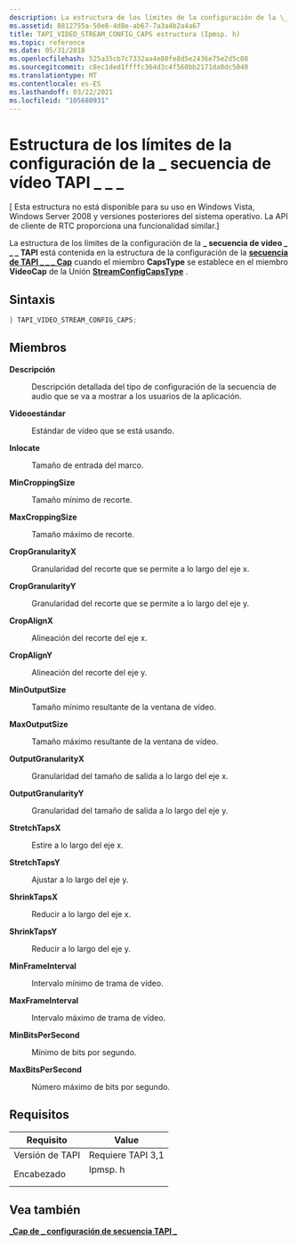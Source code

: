 ```yaml
---
description: La estructura de los límites de la configuración de la \_ secuencia de vídeo TAPI \_ \_ \_ está contenida en la estructura de la configuración de la secuencia de TAPI \_ \_ \_ Cap cuando el miembro CapsType se establece en el miembro VideoCap de la Unión StreamConfigCapsType.
ms.assetid: 8812755a-50e8-4d8e-ab67-7a3a4b2a4a67
title: TAPI_VIDEO_STREAM_CONFIG_CAPS estructura (Ipmsp. h)
ms.topic: reference
ms.date: 05/31/2018
ms.openlocfilehash: 525a35cb7c7332aa4e80fe8d5e2436e75e2d5c08
ms.sourcegitcommit: c8ec1ded1ffffc364d3c4f560bb2171da0dc5040
ms.translationtype: MT
ms.contentlocale: es-ES
ms.lasthandoff: 03/22/2021
ms.locfileid: "105680931"
---
```

# <a name="tapi_video_stream_config_caps-structure"></a>Estructura de los límites de la configuración de la \_ secuencia de vídeo TAPI \_ \_ \_

\[ Esta estructura no está disponible para su uso en Windows Vista, Windows Server 2008 y versiones posteriores del sistema operativo. La API de cliente de RTC proporciona una funcionalidad similar.\]

La estructura de los límites de la configuración de la **\_ secuencia de vídeo \_ \_ \_ TAPI** está contenida en la estructura de la configuración de la [**secuencia de TAPI \_ \_ \_ Cap**](tapi-stream-config-caps.md) cuando el miembro **CapsType** se establece en el miembro **VideoCap** de la Unión [**StreamConfigCapsType**](streamconfigcapstype.md) .

## <a name="syntax"></a>Sintaxis


```C++
} TAPI_VIDEO_STREAM_CONFIG_CAPS;
```



## <a name="members"></a>Miembros

<dl> <dt>

**Descripción**
</dt> <dd>

Descripción detallada del tipo de configuración de la secuencia de audio que se va a mostrar a los usuarios de la aplicación.

</dd> <dt>

**Videoestándar**
</dt> <dd>

Estándar de vídeo que se está usando.

</dd> <dt>

**Inlocate**
</dt> <dd>

Tamaño de entrada del marco.

</dd> <dt>

**MinCroppingSize**
</dt> <dd>

Tamaño mínimo de recorte.

</dd> <dt>

**MaxCroppingSize**
</dt> <dd>

Tamaño máximo de recorte.

</dd> <dt>

**CropGranularityX**
</dt> <dd>

Granularidad del recorte que se permite a lo largo del eje x.

</dd> <dt>

**CropGranularityY**
</dt> <dd>

Granularidad del recorte que se permite a lo largo del eje y.

</dd> <dt>

**CropAlignX**
</dt> <dd>

Alineación del recorte del eje x.

</dd> <dt>

**CropAlignY**
</dt> <dd>

Alineación del recorte del eje y.

</dd> <dt>

**MinOutputSize**
</dt> <dd>

Tamaño mínimo resultante de la ventana de vídeo.

</dd> <dt>

**MaxOutputSize**
</dt> <dd>

Tamaño máximo resultante de la ventana de vídeo.

</dd> <dt>

**OutputGranularityX**
</dt> <dd>

Granularidad del tamaño de salida a lo largo del eje x.

</dd> <dt>

**OutputGranularityY**
</dt> <dd>

Granularidad del tamaño de salida a lo largo del eje y.

</dd> <dt>

**StretchTapsX**
</dt> <dd>

Estire a lo largo del eje x.

</dd> <dt>

**StretchTapsY**
</dt> <dd>

Ajustar a lo largo del eje y.

</dd> <dt>

**ShrinkTapsX**
</dt> <dd>

Reducir a lo largo del eje x.

</dd> <dt>

**ShrinkTapsY**
</dt> <dd>

Reducir a lo largo del eje y.

</dd> <dt>

**MinFrameInterval**
</dt> <dd>

Intervalo mínimo de trama de vídeo.

</dd> <dt>

**MaxFrameInterval**
</dt> <dd>

Intervalo máximo de trama de vídeo.

</dd> <dt>

**MinBitsPerSecond**
</dt> <dd>

Mínimo de bits por segundo.

</dd> <dt>

**MaxBitsPerSecond**
</dt> <dd>

Número máximo de bits por segundo.

</dd> </dl>

## <a name="requirements"></a>Requisitos



| Requisito | Value |
|-------------------------|------------------------------------------------------------------------------------|
| Versión de TAPI<br/> | Requiere TAPI 3,1<br/>                                                       |
| Encabezado<br/>       | <dl> <dt>Ipmsp. h</dt> </dl> |



## <a name="see-also"></a>Vea también

<dl> <dt>

[**\_Cap de \_ configuración de secuencia TAPI \_**](tapi-stream-config-caps.md)
</dt> </dl>

 

 




